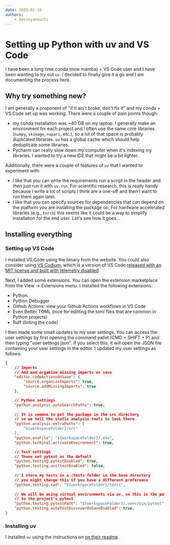```yaml
---
date: 2025-01-16
authors:
    - kevinyamauchi
---
```

# Setting up Python with uv and VS Code

I have been a long time conda (now mamba) + VS Code  user and I have been wanting to try out `uv`. I decided to finally give it a go and I am documenting the process here.

<!-- more -->

## Why try something new?
I am generally a proponent of "if it ain't broke, don't fix it" and my conda + VS Code set up was working. There were a couple of pain points though:

- my conda installation was ~40 GB on my laptop. I generally make an environment for each project and I often use the same core libraries (`numpy`, `skimage`, `napari`, etc.), so a lot of that space is probably duplicated libraries. `uv` has a global cache which should help deduplicate some libraries.
- Pycharm can really slow down my computer when it's indexing my libraries. I wanted to try a new IDE that might be a bit lighter.

Additionally, there were a couple of features of `uv` that I wanted to experiment with:

- I like that you can write the requirements run a script in the header and then just run it with `uv run`. For scientific research, this is really handy because I write a lot of scripts I think are a one-off and then I want to run them again later.
- I like that you can specify sources for dependencies that can depend on the platform you are installing the package on. For hardware accelerated libraries (e.g., `torch`) this seems like it could be a way to simplify installation for the end user. Let's see how it goes...

## Installing everything

### Setting up VS Code
I installed VS Code using the binary from the website. You could also consider using [VS Codium](https://vscodium.com/), which is a version of VS Code [released with an MIT license and built with telemetry disabled](https://vscodium.com/#why).

Next, I added some extensions. You can open the extension marketplace from the View -> Extensions menu. I installed the following extensions:

- Python
- Python Debugger
- Github Actions: view your Github Actions workflows in VS Code
- Even Better TOML (nice for editting the toml files that are common in Python projects)
- Ruff (linting the code)

I then made some small updates to my user settings. You can access the user settings by first opening the command pallet (CMD + SHIFT + P) and then typing "user settings json". If you select this, it will open the JSON file containing your user settings in the editor. I updated my user settings as follows:

```json
{
	// Imports
	// Add and organize missing imports on save
	"editor.codeActionsOnSave": {
		"source.organizeImports": true,
		"source.addMissingImports": true
	},

    // Python settings
    "python.analysis.autoSearchPaths": true,
    
    // It is common to put the package in the src directory
    // so we tell the static analysis tools to look there
    "python.analysis.extraPaths": [
        "${workspaceFolder}/src"
    ],
    "python.envFile": "${workspaceFolder}/.env",
    "python.terminal.activateEnvironment": true,

    // Test settings
    // These set pytest as the default 
    "python.testing.pytestEnabled": true,
    "python.testing.unittestEnabled": false,
    
    // I store my tests in a /tests folder in the base directory
    // you might change this if you have a different preference
    "python.testing.cwd": "${workspaceFolder}/tests",
    
    // We will be using virtual environments via uv, so this is the path
    // to the project's pytest
    "python.testing.pytestPath": "${workspaceFolder}/.venv/bin/pytest",
    "python.testing.autoTestDiscoverOnSaveEnabled": true,
}
```

### Installing uv

I installed `uv` using the instructions on [on their readme](https://github.com/astral-sh/uv).


